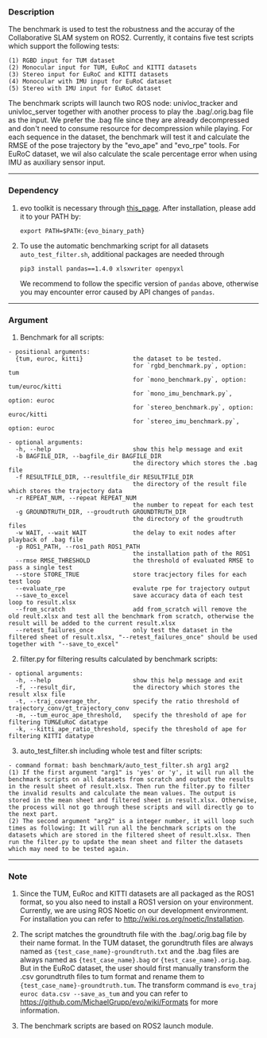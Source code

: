 ### Description

The benchmark is used to test the robustness and the accuray of the Collaborative SLAM system on ROS2. Currently, it contains five test scripts which support the following tests:
   ```
(1) RGBD input for TUM dataset
(2) Monocular input for TUM, EuRoC and KITTI datasets
(3) Stereo input for EuRoC and KITTI datasets
(4) Monocular with IMU input for EuRoC dataset
(5) Stereo with IMU input for EuRoC dataset
   ```
The benchmark scripts will launch two ROS node: univloc_tracker and univloc_server together with another process to play the .bag/.orig.bag file as the input. We prefer the .bag file since they are already decompressed and don't need to consume resource for decompression while playing. For each sequence in the dataset, the benchmark will test it and calculate the RMSE of the pose trajectory by the "evo_ape" and "evo_rpe" tools. For EuRoC dataset, we wil also calculate the scale percentage error when using IMU as auxiliary sensor input.

---

### Dependency

1. evo toolkit is necessary through [this_page](https://github.com/MichaelGrupp/evo). After installation, please add it to your PATH by:
   ```
   export PATH=$PATH:{evo_binary_path}
   ```

2. To use the automatic benchmarking script for all datasets ```auto_test_filter.sh```, additional packages are needed through
   ```
   pip3 install pandas==1.4.0 xlsxwriter openpyxl
   ```
   We recommend to follow the specific version of ```pandas``` above, otherwise you may encounter error caused by API changes of ```pandas```.

---

### Argument

1. Benchmark for all scripts:
```
- positional arguments:
  {tum, euroc, kitti}              the dataset to be tested. 
                                   for `rgbd_benchmark.py`, option: tum
                                   for `mono_benchmark.py`, option: tum/euroc/kitti
                                   for `mono_imu_benchmark.py`, option: euroc
                                   for `stereo_benchmark.py`, option: euroc/kitti
                                   for `stereo_imu_benchmark.py`, option: euroc

- optional arguments:
  -h, --help                       show this help message and exit
  -b BAGFILE_DIR, --bagfile_dir BAGFILE_DIR
                                   the directory which stores the .bag file
  -f RESULTFILE_DIR, --resultfile_dir RESULTFILE_DIR
                                   the directory of the result file which stores the trajectory data
  -r REPEAT_NUM, --repeat REPEAT_NUM
                                   the number to repeat for each test 
  -g GROUNDTRUTH_DIR, --groudtruth GROUNDTRUTH_DIR
                                   the directory of the groudtruth files
  -w WAIT, --wait WAIT             the delay to exit nodes after playback of .bag file
  -p ROS1_PATH, --ros1_path ROS1_PATH
                                   the installation path of the ROS1
  --rmse RMSE_THRESHOLD            the threshold of evaluated RMSE to pass a single test
  --store STORE_TRUE               store tracjectory files for each test loop
  --evaluate_rpe                   evalute rpe for trajectory output
  --save_to_excel                  save accuracy data of each test loop to result.xlsx
  --from_scratch                   add from_scratch will remove the old reult.xlsx and test all the benchmark from scratch, otherwise the result will be added to the current result.xlsx
  --retest_failures_once           only test the dataset in the filtered sheet of result.xlsx, "--retest_failures_once" should be used together with "--save_to_excel"
```
2. filter.py for filtering results calculated by benchmark scripts:
```
- optional arguments:
  -h, --help                       show this help message and exit
  -f, --result_dir,                the directory which stores the result xlsx file
  -t, --traj_coverage_thr,         specify the ratio threshold of trajectory_conv/gt_trajectory_conv
  -m, --tum_euroc_ape_threshold,   specify the threshold of ape for filtering TUM&EuRoC datatype
  -k, --kitti_ape_ratio_threshold, specify the threshold of ape for filtering KITTI datatype
```
3. auto_test_filter.sh including whole test and filter scripts:

```
- command format: bash benchmark/auto_test_filter.sh arg1 arg2
(1) If the first argument "arg1" is 'yes' or 'y', it will run all the benchmark scripts on all datasets from scratch and output the results in the result sheet of result.xlsx. Then run the filter.py to filter the invalid results and calculate the mean values. The output is stored in the mean sheet and filtered sheet in result.xlsx. Otherwise, the process will not go through these scripts and will directly go to the next part.
(2) The second argument "arg2" is a integer number, it will loop such times as following: It will run all the benchmark scripts on the datasets which are stored in the filtered sheet of result.xlsx. Then run the filter.py to update the mean sheet and filter the datasets which may need to be tested again.
```
---

### Note

1. Since the TUM, EuRoc and KITTI datasets are all packaged as the ROS1 format, so you also need to install a ROS1 version on your environment. Currently, we are using ROS Noetic on our development environment. For installation you can refer to http://wiki.ros.org/noetic/Installation.

2. The script matches the groundtruth file with the .bag/.orig.bag file by their name format. In the TUM dataset, the gorundtruth files are always named as `{test_case_name}-groundtruth.txt` and the .bag files are always named as `{test_case_name}.bag` or `{test_case_name}.orig.bag`. But in the EuRoC dataset, the user should first manually transform the .csv gorundtruth files to tum format and rename them to `{test_case_name}-groundtruth.tum`. The transform command is `evo_traj euroc data.csv --save_as_tum` and you can refer to https://github.com/MichaelGrupp/evo/wiki/Formats for more information.

3. The benchmark scripts are based on ROS2 launch module.
